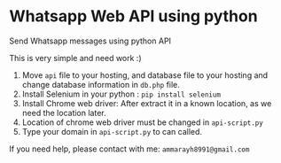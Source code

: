 # Whatsapp Web API using python
Send Whatsapp messages using python API

This is very simple and need work :)

1) Move `api` file to your hosting, and database file to your hosting and change database information in `db.php` file.
2) Install Selenium in your python : `pip install selenium`
3) Install Chrome web driver: After extract it in a known location, as we need the location later.
4) Location of chrome web driver must be changed in `api-script.py`
5) Type your domain in `api-script.py` to can called.


If you need help, please contact with me: `ammarayh8991@gmail.com`
